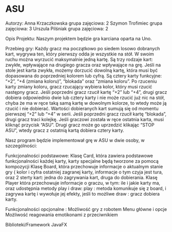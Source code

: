 # ASU

Autorzy:
Anna Krzaczkowska    grupa zajęciowa: 2
Szymon Trofimiec     grupa zajęciowa: 3
Urszula Pilśniak     grupa zajęciowa: 2

Opis Projektu:
Naszym projektem będzie gra karciana oparta na Uno. 

Przebieg gry: 
Każdy gracz ma początkowo po siedem losowo dobranych kart, wygrywa ten, który pierwszy odda je wszystkie na stół. W swoim ruchu można wyrzucić maksymalnie jedną kartę. Są trzy rodzaje kart: zwykłe, wpływające na drugiego gracza oraz wpływające na grę. Jeśli na stole jest karta zwykła, możemy dorzucić dowolną kartę, która musi być dopasowana do poprzedniej kolorem lub cyfrą. Są cztery karty funkcyjne: “+2”, “+4 (zmiana koloru)”, “blokada” oraz  “zmiana koloru”. Po rzuceniu karty zmiany koloru, gracz rzucający wybiera kolor, który musi rzucić następny gracz. Jeśli poprzedni gracz rzucił kartę “+2” lub “+4”, drugi gracz dobiera odpowiednio dwie lub cztery karty i nie może rzucić już nic na stół, chyba że ma w ręce taką samą kartę w dowolnym kolorze, to wtedy może ją rzucić i nie dobierać. Wartości dobieranych kart sumują się od momentu pierwszej “+2” lub “+4” w serii. Jeśli poprzedni gracz rzucił kartę “blokada”, drugi gracz traci kolejkę. Jeśli graczowi została w ręce ostatnia karta, musi kliknąć przycisk “ASU”. Drugi gracz może go uprzedzić klikając “STOP ASU”, wtedy gracz z ostatnią kartą dobiera cztery karty. 

Nasz program będzie implementował grę w ASU w dwie osoby, w szczególności: 

Funkcjonalności podstawowe:
Klasę Card, która zawiera podstawowe funkcjonalności każdej karty, karty specjalne będą tworzone za pomocą kompozycji 
Klasę Board, która przechowuje informacje o aktualnym stanie gry ( kolor i cyfra ostatniej zagranej karty, informacje o tym czyja jest tura, oraz 2 sterty kart: jedna do zagrywania kart, druga do dobierania. 
Klasę Player która przechowuje informacje o graczu, w tym: ile i jakie karty ma, oraz udostępnia metody play i draw:
play : metoda komunikuje się z board, i zagrywa kartę i wywołuje jej efekty, jeśli to możliwe
draw : gracz dobiera karty.

Funkcjonalności opcjonalne :
Możliwość gry z robotem
Menu główne i opcje
Możliwość reagowania emotikonami z przeciwnikiem

Biblioteki/Framework
JavaFX

